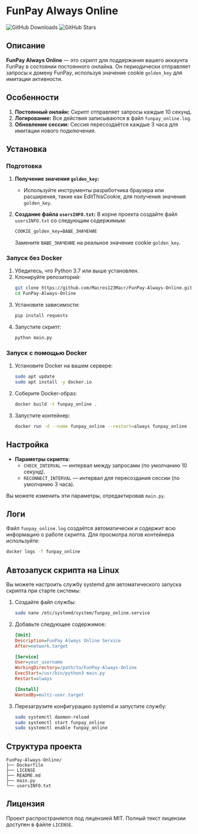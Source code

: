 # FunPay Always Online

![GitHub Downloads](https://img.shields.io/github/downloads/Macros123Macr/FunPay-Always-Online/total?color=purple&logo=GitHub&style=for-the-badge) ![GitHub Stars](https://img.shields.io/github/stars/Macros123Macr/FunPay-Always-Online?color=purple&logo=GitHub&style=for-the-badge)

## Описание

**FunPay Always Online** — это скрипт для поддержания вашего аккаунта FunPay в состоянии постоянного онлайна. Он периодически отправляет запросы к домену FunPay, используя значение cookie `golden_key` для имитации активности.

## Особенности

1. **Постоянный онлайн:** Скрипт отправляет запросы каждые 10 секунд.
2. **Логирование:** Все действия записываются в файл `funpay_online.log`.
3. **Обновление сессии:** Сессия пересоздаётся каждые 3 часа для имитации нового подключения.

## Установка

### Подготовка

1. **Получение значения `golden_key`:**
   - Используйте инструменты разработчика браузера или расширения, такие как EditThisCookie, для получения значения `golden_key`.

2. **Создание файла `usersINFO.txt`:**
   В корне проекта создайте файл `usersINFO.txt` со следующим содержимым:
   ```txt
   COOKIE_golden_key=ВАШЕ_ЗНАЧЕНИЕ
   ```
   Замените `ВАШЕ_ЗНАЧЕНИЕ` на реальное значение cookie `golden_key`.

### Запуск без Docker

1. Убедитесь, что Python 3.7 или выше установлен.
2. Клонируйте репозиторий:
   ```bash
   git clone https://github.com/Macros123Macr/FunPay-Always-Online.git
   cd FunPay-Always-Online
   ```
3. Установите зависимости:
   ```bash
   pip install requests
   ```
4. Запустите скрипт:
   ```bash
   python main.py
   ```

### Запуск с помощью Docker

1. Установите Docker на вашем сервере:
   ```bash
   sudo apt update
   sudo apt install -y docker.io
   ```
2. Соберите Docker-образ:
   ```bash
   docker build -t funpay_online .
   ```
3. Запустите контейнер:
   ```bash
   docker run -d --name funpay_online --restart=always funpay_online
   ```

## Настройка

- **Параметры скрипта:**
  - `CHECK_INTERVAL` — интервал между запросами (по умолчанию 10 секунд).
  - `RECONNECT_INTERVAL` — интервал для пересоздания сессии (по умолчанию 3 часа).

Вы можете изменить эти параметры, отредактировав `main.py`.

## Логи

Файл `funpay_online.log` создаётся автоматически и содержит всю информацию о работе скрипта. Для просмотра логов контейнера используйте:
```bash
docker logs -f funpay_online
```

## Автозапуск скрипта на Linux

Вы можете настроить службу systemd для автоматического запуска скрипта при старте системы:

1. Создайте файл службы:
   ```bash
   sudo nano /etc/systemd/system/funpay_online.service
   ```
2. Добавьте следующее содержимое:
   ```ini
   [Unit]
   Description=FunPay Always Online Service
   After=network.target

   [Service]
   User=your_username
   WorkingDirectory=/path/to/FunPay-Always-Online
   ExecStart=/usr/bin/python3 main.py
   Restart=always

   [Install]
   WantedBy=multi-user.target
   ```
3. Перезагрузите конфигурацию systemd и запустите службу:
   ```bash
   sudo systemctl daemon-reload
   sudo systemctl start funpay_online
   sudo systemctl enable funpay_online
   ```

## Структура проекта

```plaintext
FunPay-Always-Online/
├── Dockerfile
├── LICENSE
├── README.md
├── main.py
└── usersINFO.txt
```

## Лицензия

Проект распространяется под лицензией MIT. Полный текст лицензии доступен в файле `LICENSE`.
